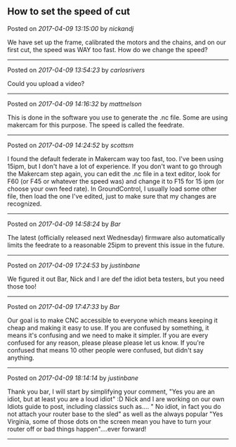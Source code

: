 ## How to set the speed of cut
Posted on *2017-04-09 13:15:00* by *nickandj*

We have set up the frame, calibrated the motors and the chains, and on our first cut, the speed was WAY too fast.  How do we change the speed?

---

Posted on *2017-04-09 13:54:23* by *carlosrivers*

Could you upload a video?

---

Posted on *2017-04-09 14:16:32* by *mattnelson*

This is done in the software you use to generate the .nc file.  Some are using makercam for this purpose.  The speed is called the feedrate.

---

Posted on *2017-04-09 14:24:52* by *scottsm*

I found the default federate in Makercam way too fast, too. I've been using 15ipm, but I don't have a lot of experience. If you don't want to go through the Makercam step again, you can edit the .nc file in a text editor, look for F60 (or F45 or whatever the speed was) and change it to F15 for 15 ipm (or choose your own feed rate). In GroundControl, I usually load some other file, then load the one I've edited, just to make sure that my changes are recognized.

---

Posted on *2017-04-09 14:58:24* by *Bar*

The latest (officially released next Wednesday) firmware also automatically limits the feedrate to a reasonable 25ipm to prevent this issue in the future.

---

Posted on *2017-04-09 17:24:53* by *justinbane*

We figured it out Bar, Nick and I are def the idiot  beta testers, but you need those too!

---

Posted on *2017-04-09 17:47:33* by *Bar*

Our goal is to make CNC accessible to everyone which means keeping it cheap and making it easy to use. If you are confused by something, it means it's confusing and we need to make it simpler. If you are every confused for any reason, please please please let us know. If you're confused that means 10 other people were confused, but didn't say anything.

---

Posted on *2017-04-09 18:14:14* by *justinbane*

Thank you bar, I will start by simplifying your comment, "Yes you are an idiot, but at least you are a loud idiot" :D Nick and I are working on our own Idiots guide to post, including classics such as.... " No idiot, in fact you do not attach your router base to the sled" as well as the always popular "Yes Virginia, some of those dots on the screen mean you have to turn your router off or bad things happen"....ever forward!

---

